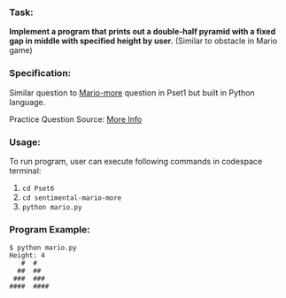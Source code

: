 ### Task: ###
**Implement a program that prints out a double-half pyramid with a fixed gap in middle with specified height by user.** (Similar to obstacle in Mario game)

### Specification: ###
Similar question to [Mario-more](https://github.com/Chong-Tuc-Yee/HarvardX-CS50-Introduction-to-Computer-Science/tree/main/Pset1/mario-more) question in Pset1 but built in Python language.

Practice Question Source: [More Info](https://cs50.harvard.edu/x/2022/psets/6/mario/more/)

### Usage: ###
To run program, user can execute following commands in codespace terminal:
1. `cd Pset6`
2. `cd sentimental-mario-more`
3. `python mario.py`

### Program Example: ###
```
$ python mario.py
Height: 4
   #  #
  ##  ##
 ###  ###
####  ####
```
